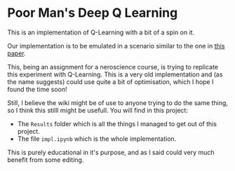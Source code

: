 # Poor Man's Deep Q Learning
This is an implementation of Q-Learning with a bit of a spin on it.

Our implementation is to be emulated in a scenario similar to the one in [this paper](https://shadlenlab.columbia.edu/publications/publications/mike/yang_shadlen_2007.pdf).

This, being an assignment for a neroscience course, is trying to replicate this experiment with Q-Learning. This is a very old implementation and (as the name suggests) could use quite a bit of optimisation, which I hope I found the time soon!

Still, I believe the wiki might be of use to anyone trying to do the same thing, so I think this stilll might be usefull. You will find in this project:

- The `Results` folder which is all the things I managed to get out of this project.
- The file `impl.ipynb` which is the whole implementation.

This is purely educational in it's purpose, and as I said could very much benefit from some editing.